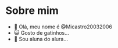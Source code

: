# Sobre mim

- 👋 Olá, meu nome é @Micastro20032006
- 😺 Gosto de gatinhos...
- 💞️ Sou aluna do alura...

